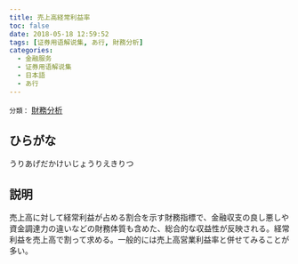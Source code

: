 ```yaml
---
title: 売上高経常利益率
toc: false
date: 2018-05-18 12:59:52
tags: [证券用语解说集, あ行, 財務分析]
categories:
  - 金融服务
  - 证券用语解说集
  - 日本語
  - あ行
---
```


`分類：` [財務分析](/tags/財務分析/)

## ひらがな

うりあげだかけいじょうりえきりつ

## 説明

売上高に対して経常利益が占める割合を示す財務指標で、金融収支の良し悪しや資金調達力の違いなどの財務体質も含めた、総合的な収益性が反映される。経常利益を売上高で割って求める。一般的には売上高営業利益率と併せてみることが多い。
